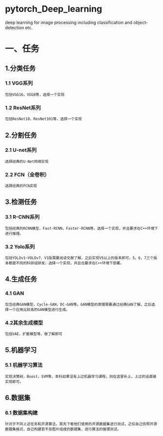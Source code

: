 # pytorch_Deep_learning
deep learning for image processing including classification and object-detection etc.
# 一、任务
## 1.分类任务
### 1.1 VGG系列
    包括VGG16，VGG8等，选择一个实现
### 1.2 ResNet系列
    包括ResNet18，ResNet101等，选择一个实现
## 2.分割任务
### 2.1 U-net系列
    选择经典的U-Net网络实现
### 2.2 FCN（全卷积）
    选择经典的FCN实现
## 3.检测任务
### 3.1 R-CNN系列
    包括经典的RCNN模型，Fast-RCNN，Faster-RCNN等，选择一个实现，并且要求在C++环境下进行推理。
### 3.2 Yolo系列
    包括YOLOv1~YOLOv7，V1版需要阅读文献了解，之后实现V5以上的版本即可，5，6，7三个版本都是不同的科研组研发，选择一个实现，并且也要求在C++环境下部署。
## 4.生成任务
### 4.1 GAN
    包含经典GAN模型，Cycle-GAN，DC-GAN等。GAN模型的原理需要通过经典GAN了解，之后选择一个应用比较高的GAN模型进行生成。
### 4.2其余生成模型
    包括VAE，扩散模型等，做了解即可
## 5.机器学习
### 5.1 机器学习算法
    实现决策树，Boost，SVM等，本科如果没有上过机器学习课程，则在这里补上，上过的话直接实现即可。
## 6.数据集
### 6.1 数据集构建
    针对于不同上述任务和开源算法，首先下载他们使用的开源数据集进行测试，之后自己仿照开源数据集格式，自己构建若干张图片组成的数据集，进行算法的推理测试。
